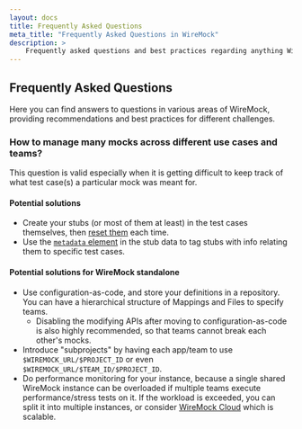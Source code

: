```yaml
---
layout: docs
title: Frequently Asked Questions
meta_title: "Frequently Asked Questions in WireMock"
description: >
    Frequently asked questions and best practices regarding anything WireMock.
---
```


## Frequently Asked Questions

Here you can find answers to questions in various areas of WireMock, providing recommendations and best practices for different challenges.

### How to manage many mocks across different use cases and teams?

This question is valid especially when it is getting difficult to keep track of what test case(s) a particular mock was meant for.

#### Potential solutions
- Create your stubs (or most of them at least) in the test cases themselves, then [reset them](../stubbing/#reset) each time.
- Use the [`metadata` element](../stub-metadata/) in the stub data to tag stubs with info relating them to specific test cases.

#### Potential solutions for WireMock standalone
- Use configuration-as-code, and store your definitions in a repository. You can have a hierarchical structure of Mappings and Files to specify teams.
    - Disabling the modifying APIs after moving to configuration-as-code is also highly recommended, so that teams cannot break each other's mocks.
- Introduce "subprojects" by having each app/team to use `$WIREMOCK_URL/$PROJECT_ID` or even `$WIREMOCK_URL/$TEAM_ID/$PROJECT_ID`.
- Do performance monitoring for your instance, because a single shared WireMock instance can be overloaded if multiple teams execute performance/stress tests on it.
If the workload is exceeded, you can split it into multiple instances, or consider [WireMock Cloud](https://www.wiremock.io/) which is scalable.
